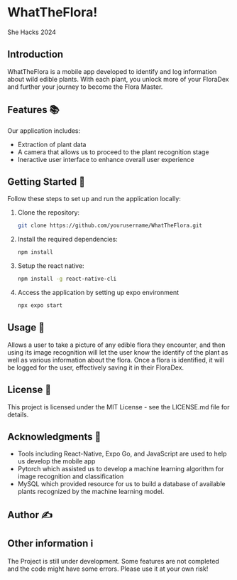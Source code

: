 # WhatTheFlora!
She Hacks 2024 

## Introduction

WhatTheFlora is a mobile app developed to identify and log information about wild edible plants. With each plant, you unlock more of your FloraDex and further your journey to become the Flora Master.

## Features 📚
Our application includes:
- Extraction of plant data
- A camera that allows us to proceed to the plant recognition stage
- Ineractive user interface to enhance overall user experience

## Getting Started 🏁

Follow these steps to set up and run the application locally:

1. Clone the repository:

   ```bash
   git clone https://github.com/yourusername/WhatTheFlora.git

2. Install the required dependencies:
   ```bash
   npm install

3. Setup the react native:
    ```bash
    npm install -g react-native-cli

4. Access the application by setting up expo environment
    ```bash
    npx expo start

## Usage 🧐

Allows a user to take a picture of any edible flora they encounter, and then using its image recognition will let the user know the identify of the plant as well as various information about the flora. Once a flora is identified, it will be logged for the user, effectively saving it in their FloraDex.
 

## License 🪪

This project is licensed under the MIT License - see the LICENSE.md file for details.

## Acknowledgments 🫡
- Tools including React-Native, Expo Go, and JavaScript are used to help us develop the mobile app
- Pytorch which assisted us to develop a machine learning algorithm for image recognition and classification
- MySQL which provided resource for us to build a database of available plants recognized by the machine learning model.


## Author ✍️



## Other information ℹ️
The Project is still under development. Some features are not completed and the code might have some errors. Please use it at your own risk!
